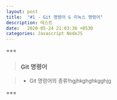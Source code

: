 ```yaml
---
layout: post
title:  "#1 - Git 명령어 & 리눅스 명령어"
description: 테스트
date:   2020-05-24 21:03:36 +0530
categories: Javascript NodeJS
---
```


===   

> ### Git 명령어

>   + Git 명령어의 종류!hgjhkghghkgghjg


===   